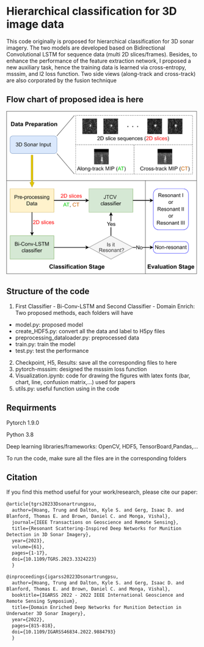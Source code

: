 # Hierarchical classification for 3D image data #

This code originally is proposed for hierarchical classification for 3D sonar imagery. The two models are developed based on Bidirectional Convolutional LSTM for sequence data (multi 2D slices/frames). Besides, to enhance the performance of the feature extraction network, I proposed a new auxiliary task, hence the training data is learned via cross-entropy, msssim, and l2 loss function. Two side views (along-track and cross-track) are also corporated by the fusion technique 

## Flow chart of proposed idea is here ##

![alt text](https://github.com/trungpsu1210/3D-Hierarchical-Classification/blob/main/FlowChart.png)

## Structure of the code ##

1. First Classifier - Bi-Conv-LSTM and Second Classifier - Domain Enrich: Two proposed methods, each folders will have
* model.py: proposed model
* create_HDF5.py: convert all the data and label to H5py files
* preprocessing_dataloader.py: preprocessed data
* train.py: train the model
* test.py: test the performance
2. Checkpoint, H5, Results: save all the corresponding files to here
3. pytorch-msssim: designed the msssim loss function
4. Visualization.ipynb: code for drawing the figures with latex fonts (bar, chart, line, confusion matrix,...) used for papers
5. utils.py: useful function using in the code

## Requirments ##

Pytorch 1.9.0

Python 3.8

Deep learning libraries/frameworks: OpenCV, HDF5, TensorBoard,Pandas,...

To run the code, make sure all the files are in the corresponding folders

## Citation ##

If you find this method useful for your work/research, please cite our paper:

```
@article{tgrs20233Dsonartrungpsu,
  author={Hoang, Trung and Dalton, Kyle S. and Gerg, Isaac D. and Blanford, Thomas E. and Brown, Daniel C. and Monga, Vishal},
  journal={IEEE Transactions on Geoscience and Remote Sensing}, 
  title={Resonant Scattering-Inspired Deep Networks for Munition Detection in 3D Sonar Imagery}, 
  year={2023},
  volume={61},
  pages={1-17},
  doi={10.1109/TGRS.2023.3324223}
  }
```

```
@inproceedings{igarss20223Dsonartrungpsu,
  author={Hoang, Trung and Dalton, Kyle S. and Gerg, Isaac D. and Blanford, Thomas E. and Brown, Daniel C. and Monga, Vishal},
  booktitle={IGARSS 2022 - 2022 IEEE International Geoscience and Remote Sensing Symposium}, 
  title={Domain Enriched Deep Networks for Munition Detection in Underwater 3D Sonar Imagery}, 
  year={2022},
  pages={815-818},
  doi={10.1109/IGARSS46834.2022.9884793}
  }
```
 

